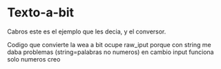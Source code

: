 # Texto-a-bit
Cabros este es el ejemplo que les decia, y el conversor.


Codigo que convierte la wea a bit
ocupe raw_iput porque con string me daba problemas (string=palabras no numeros) en cambio input funciona solo numeros creo
